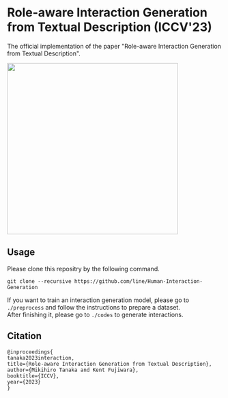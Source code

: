 # Role-aware Interaction Generation from Textual Description (ICCV'23)

The official implementation of the paper "Role-aware Interaction Generation from Textual Description".

<img src="figure/theme.gif" width="400">

## Usage

Please clone this repositry by the following command.

```
git clone --recursive https://github.com/line/Human-Interaction-Generation
```

If you want to train an interaction generation model, please go to `./preprocess` and follow the instructions to prepare a dataset.  
After finishing it, please go to `./codes` to generate interactions.

## Citation
```
@inproceedings{
tanaka2023interaction,
title={Role-aware Interaction Generation from Textual Description},
author={Mikihiro Tanaka and Kent Fujiwara},
booktitle={ICCV},
year={2023}
}
```

